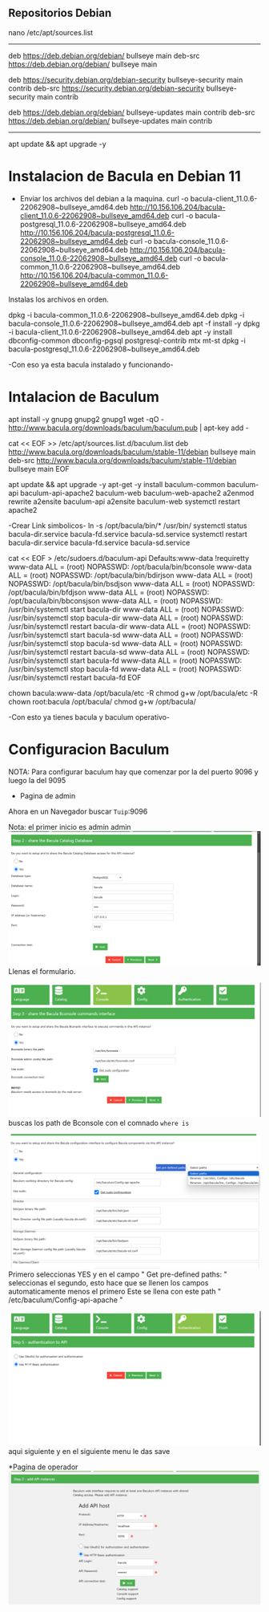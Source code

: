 ## Repositorios Debian

nano /etc/apt/sources.list

--------------

deb https://deb.debian.org/debian/ bullseye main
deb-src https://deb.debian.org/debian/ bullseye main

deb https://security.debian.org/debian-security bullseye-security main contrib
deb-src https://security.debian.org/debian-security bullseye-security main contrib

deb https://deb.debian.org/debian/ bullseye-updates main contrib
deb-src https://deb.debian.org/debian/ bullseye-updates main contrib

-----------

apt update && apt upgrade -y

# Instalacion de Bacula en Debian 11


* Enviar los archivos del debian a la maquina.
curl -o bacula-client_11.0.6-22062908~bullseye_amd64.deb http://10.156.106.204/bacula-client_11.0.6-22062908~bullseye_amd64.deb
curl -o bacula-postgresql_11.0.6-22062908~bullseye_amd64.deb http://10.156.106.204/bacula-postgresql_11.0.6-22062908~bullseye_amd64.deb
curl -o bacula-console_11.0.6-22062908~bullseye_amd64.deb http://10.156.106.204/bacula-console_11.0.6-22062908~bullseye_amd64.deb
curl -o bacula-common_11.0.6-22062908~bullseye_amd64.deb http://10.156.106.204/bacula-common_11.0.6-22062908~bullseye_amd64.deb


Instalas los archivos en orden. 

dpkg -i bacula-common_11.0.6-22062908~bullseye_amd64.deb
dpkg -i bacula-console_11.0.6-22062908~bullseye_amd64.deb
apt -f install -y
dpkg -i bacula-client_11.0.6-22062908~bullseye_amd64.deb
apt -y install dbconfig-common dbconfig-pgsql postgresql-contrib mtx mt-st
dpkg -i bacula-postgresql_11.0.6-22062908~bullseye_amd64.deb

-Con eso ya esta bacula instalado y funcionando-

# Intalacion de Baculum

apt install -y gnupg gnupg2 gnupg1
wget -qO - http://www.bacula.org/downloads/baculum/baculum.pub | apt-key add -

cat << EOF >> /etc/apt/sources.list.d/baculum.list
deb http://www.bacula.org/downloads/baculum/stable-11/debian bullseye main
deb-src http://www.bacula.org/downloads/baculum/stable-11/debian bullseye main
EOF

apt update && apt upgrade -y
apt-get -y install baculum-common baculum-api baculum-api-apache2 baculum-web baculum-web-apache2
a2enmod rewrite
a2ensite baculum-api
a2ensite baculum-web
systemctl restart apache2

-Crear Link simbolicos-
ln -s /opt/bacula/bin/* /usr/bin/
systemctl status bacula-dir.service bacula-fd.service bacula-sd.service
systemctl restart bacula-dir.service bacula-fd.service bacula-sd.service

cat << EOF > /etc/sudoers.d/baculum-api
Defaults:www-data !requiretty
www-data ALL = (root) NOPASSWD: /opt/bacula/bin/bconsole
www-data ALL = (root) NOPASSWD: /opt/bacula/bin/bdirjson
www-data ALL = (root) NOPASSWD: /opt/bacula/bin/bsdjson
www-data ALL = (root) NOPASSWD: /opt/bacula/bin/bfdjson
www-data ALL = (root) NOPASSWD: /opt/bacula/bin/bbconsjson
www-data ALL = (root) NOPASSWD: /usr/bin/systemctl start bacula-dir
www-data ALL = (root) NOPASSWD: /usr/bin/systemctl stop bacula-dir
www-data ALL = (root) NOPASSWD: /usr/bin/systemctl restart bacula-dir
www-data ALL = (root) NOPASSWD: /usr/bin/systemctl start bacula-sd
www-data ALL = (root) NOPASSWD: /usr/bin/systemctl stop bacula-sd
www-data ALL = (root) NOPASSWD: /usr/bin/systemctl restart bacula-sd
www-data ALL = (root) NOPASSWD: /usr/bin/systemctl start bacula-fd
www-data ALL = (root) NOPASSWD: /usr/bin/systemctl stop bacula-fd
www-data ALL = (root) NOPASSWD: /usr/bin/systemctl restart bacula-fd
EOF

chown bacula:www-data /opt/bacula/etc -R
chmod g+w /opt/bacula/etc -R
chown root:bacula /opt/bacula/
chmod g+w /opt/bacula/


-Con esto ya tienes bacula y baculum operativo-

# Configuracion Baculum

NOTA: Para configurar baculum hay que comenzar por la del puerto 9096 y luego la del 9095

* Pagina de admin 

Ahora en un Navegador buscar `Tuip`:9096  


Nota: el primer inicio es admin admin
![menu 1 configuracion baculum](./images/image.png)
Llenas el formulario.

![menu 2 configuracion baculum](./images/image-1.png)
buscas los path de Bconsole con el comnado `where is`

![menu 3 configuracion baculum](./images/image-3.png)
Primero seleccionas YES y en el campo " Get pre-defined paths: " 
seleccionas el segundo, esto hace que se llenen los campos automaticamente menos el primero 
Este se llena con  este path " /etc/baculum/Config-api-apache " 

![menu 4 configuracion baculum](./images/image-4.png)
aqui siguiente y en el siguiente menu le das save

*Pagina de operador
![alt text](./images/image-5.png)
